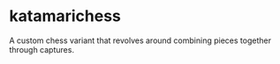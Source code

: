 # katamarichess
A custom chess variant that revolves around combining pieces together through captures.

